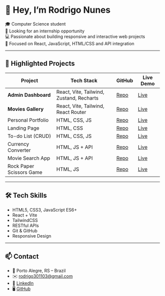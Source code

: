 # 👋 Hey, I’m Rodrigo Nunes

🎓 Computer Science student  
💼 Looking for an internship opportunity  
💻 Passionate about building responsive and interactive web projects  
🔎 Focused on React, JavaScript, HTML/CSS and API integration  

---

## 🚀 Highlighted Projects

| Project | Tech Stack | GitHub | Live Demo |
|---------|------------|--------|-----------|
| **Admin Dashboard** | React, Vite, Tailwind, Zustand, Recharts | [Repo](https://github.com/RodrigoNunes20/admin-dashboard-react) | [Live](https://admin-dashboard-react.vercel.app) |
| **Movies Gallery** | React, Vite, Tailwind, React Router | [Repo](https://github.com/RodrigoNunes20/movies-gallery-react) | [Live](https://movies-gallery-react.vercel.app) |
| Personal Portfolio | HTML, CSS, JS | [Repo](https://github.com/RodrigoNunes20/portfolio-pessoal) | [Live](https://rodrigonunes20.github.io/portfolio-pessoal) |
| Landing Page | HTML, CSS | [Repo](https://github.com/RodrigoNunes20/landing-page-responsiva) | [Live](https://rodrigonunes20.github.io/landing-page-responsiva) |
| To-do List (CRUD) | HTML, CSS, JS | [Repo](https://github.com/RodrigoNunes20/todo-list-crud) | [Live](https://rodrigonunes20.github.io/todo-list-crud) |
| Currency Converter | HTML, JS + API | [Repo](https://github.com/RodrigoNunes20/conversor-moedas-api) | [Live](https://rodrigonunes20.github.io/conversor-moedas-api) |
| Movie Search App | HTML, JS + API | [Repo](https://github.com/RodrigoNunes20/busca-filmes-api) | [Live](https://rodrigonunes20.github.io/busca-filmes-api) |
| Rock Paper Scissors Game | HTML, JS | [Repo](https://github.com/RodrigoNunes20/jogo-pedra-papel-tesoura) | [Live](https://rodrigonunes20.github.io/jogo-pedra-papel-tesoura) |

---

## 🛠️ Tech Skills
- HTML5, CSS3, JavaScript ES6+  
- React + Vite  
- TailwindCSS  
- RESTful APIs  
- Git & GitHub  
- Responsive Design  

---

## 📫 Contact
- 📍 Porto Alegre, RS – Brazil  
- ✉️ [rodrigo301103@gmail.com](mailto:rodrigo301103@gmail.com)  
- 💼 [LinkedIn](https://www.linkedin.com/in/rodrigo-nunes-311252236/)  
- 🖥️ [GitHub](https://github.com/RodrigoNunes20)  

